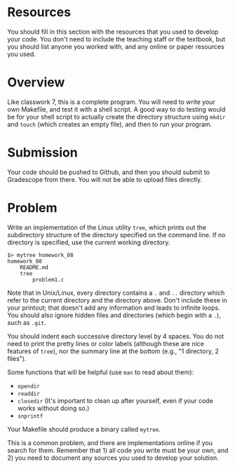 # Resources
You should fill in this section with the resources that you used to develop your code.  You don't need to include the teaching staff or the textbook, but you should list anyone you worked with, and any online or paper resources you used.

# Overview
Like classwork 7, this is a complete program.  You will need to write your own Makefile, and test it with a shell script.  A good way to do testing would be for your shell script to actually create the directory structure using `mkdir` and `touch` (which creates an empty file), and then to run your program.

# Submission
Your code should be pushed to Github, and then you should submit to Gradescope from there.  You will not be able to upload files directly.

# Problem
Write an implementation of the Linux utility `tree`, which prints out the subdirectory structure of the directory specified on the command line.  If no directory is specified, use the current working directory.

    $> mytree homework_08
    homework_08
        README.md
        tree
            problem1.c

Note that in Unix/Linux, every directory contains a `.` and `..` directory which refer to the current directory and the directory above.  Don't include these in your printout; that doesn't add any information and leads to infinite loops.
You should also ignore hidden files and directories (which begin with a `.`), such as `.git`.

You should indent each successive directory level by 4 spaces.
You do not need to print the pretty lines or color labels (although these are nice features of `tree`), nor the summary line at the bottom (e.g., "1 directory, 2 files").

Some functions that will be helpful (use `man` to read about them):
* `opendir`
* `readdir`
* `closedir` (It's important to clean up after yourself, even if your code works without doing so.)
* `snprintf`

Your Makefile should produce a binary called `mytree`.

This is a common problem, and there are implementations online if you search for them.  Remember that 1) all code you write must be your own, and 2) you need to document any sources you used to develop your solution.

